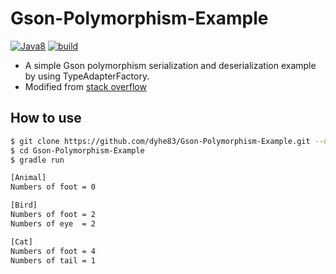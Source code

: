 # Gson-Polymorphism-Example
[![Java8](https://img.shields.io/badge/Java-8.0-orange.svg?style=popout)](https://www.java.com)
[![build](https://travis-ci.org/dyhe83/Gson-Polymorphism-Example.svg?branch=master)](https://travis-ci.org/dyhe83/Gson-Polymorphism-Example)

* A simple Gson polymorphism serialization and deserialization example by using TypeAdapterFactory.
* Modified from [stack overflow](https://stackoverflow.com/questions/36780871/gson-deserialize-json-array-with-multiple-object-types/36784255#36784255) 

## How to use
```sh
$ git clone https://github.com/dyhe83/Gson-Polymorphism-Example.git --depth=1
$ cd Gson-Polymorphism-Example
$ gradle run

[Animal]
Numbers of foot = 0

[Bird]
Numbers of foot = 2
Numbers of eye  = 2

[Cat]
Numbers of foot = 4
Numbers of tail = 1
```
